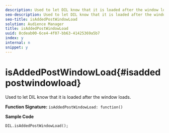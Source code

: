 ```yaml
---
description: Used to let DIL know that it is loaded after the window loads.
seo-description: Used to let DIL know that it is loaded after the window loads.
seo-title: isAddedPostWindowLoad
solution: Audience Manager
title: isAddedPostWindowLoad
uuid: 8cdeab00-6ce4-4f07-bb63-41425369a5b7
index: y
internal: n
snippet: y
---
```


# isAddedPostWindowLoad{#isaddedpostwindowload}

Used to let DIL know that it is loaded after the window loads.

 **Function Signature:** `isAddedPostWindowLoad: function()`

<!-- 

r_dil_added_post_window_load.xml

 -->

**Sample Code** 

```
DIL.isAddedPostWindowLoad();
```

